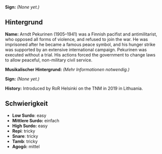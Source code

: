 **Sign:** *(None yet.)*

## Hintergrund

**Name:** Arndt Pekurinen (1905–1941) was a Finnish pacifist and antimilitarist,
who opposed all forms of violence, and refused to join the war. He was
imprisoned after he became a famous peace symbol, and his hunger strike was
supported by an extensive international campaign. Pekurinen was executed without
a trial. His actions forced the government to change laws to allow peaceful,
non-military civil service.

**Musikalischer Hintergrund:** *(Mehr Informationen notwendig.)*

**Sign:** *(None yet.)*

**History:** Introduced by RoR Helsinki on the TNM in 2019 in Lithuania.

## Schwierigkeit

* **Low Surdo**: easy
* **Mittlere Surdo:** einfach
* **High Surdo:** easy
* **Repi**: tricky
* **Snare**: tricky
* **Tamb**: tricky
* **Agogô:** mittel
